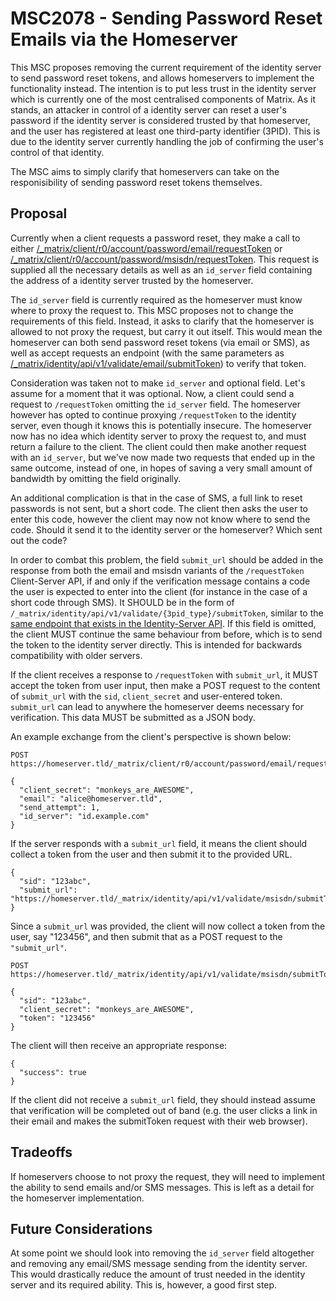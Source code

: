 # MSC2078 - Sending Password Reset Emails via the Homeserver

This MSC proposes removing the current requirement of the identity server to
send password reset tokens, and allows homeservers to implement the
functionality instead. The intention is to put less trust in the identity
server which is currently one of the most centralised components of Matrix. As
it stands, an attacker in control of a identity server can reset a user's
password if the identity server is considered trusted by that homeserver, and
the user has registered at least one third-party identifier (3PID). This is due
to the identity server currently handling the job of confirming the user's
control of that identity.

The MSC aims to simply clarify that homeservers can take on the responisibility
of sending password reset tokens themselves.

## Proposal

Currently when a client requests a password reset, they make a call to either
[/_matrix/client/r0/account/password/email/requestToken](https://matrix.org/docs/spec/client_server/r0.4.0.html#post-matrix-client-r0-account-password-email-requesttoken)
or
[/_matrix/client/r0/account/password/msisdn/requestToken](https://matrix.org/docs/spec/client_server/r0.4.0.html#post-matrix-client-r0-account-password-msisdn-requesttoken).
This request is supplied all the necessary details as well as an `id_server`
field containing the address of a identity server trusted by the homeserver.

The `id_server` field is currently required as the homeserver must know where
to proxy the request to. This MSC proposes not to change the requirements of
this field. Instead, it asks to clarify that the homeserver is allowed to not
proxy the request, but carry it out itself. This would mean the homeserver can
both send password reset tokens (via email or SMS), as well as accept requests
an endpoint (with the same parameters as
[/_matrix/identity/api/v1/validate/email/submitToken](https://matrix.org/docs/spec/identity_service/r0.1.0.html#post-matrix-identity-api-v1-validate-email-submittoken))
to verify that token.

Consideration was taken not to make `id_server` and optional field. Let's
assume for a moment that it was optional. Now, a client could send a request to
`/requestToken` omitting the `id_server` field. The homeserver however has
opted to continue proxying `/requestToken` to the identity server, even though
it knows this is potentially insecure. The homeserver now has no idea which
identity server to proxy the request to, and must return a failure to the
client. The client could then make another request with an `id_server`, but
we've now made two requests that ended up in the same outcome, instead of one,
in hopes of saving a very small amount of bandwidth by omitting the field
originally.

An additional complication is that in the case of SMS, a full link to reset
passwords is not sent, but a short code. The client then asks the user to enter
this code, however the client may now not know where to send the code. Should
it send it to the identity server or the homeserver? Which sent out the code?

In order to combat this problem, the field `submit_url` should be added in the
response from both the email and msisdn variants of the `/requestToken`
Client-Server API, if and only if the verification message contains a code the
user is expected to enter into the client (for instance in the case of a short
code through SMS). It SHOULD be in the form of
`/_matrix/identity/api/v1/validate/{3pid_type}/submitToken`, similar to the
[same endpoint that exists in the Identity-Server
API](https://matrix.org/docs/spec/identity_service/r0.1.0.html#post-matrix-identity-api-v1-validate-email-submittoken).
If this field is omitted, the client MUST continue the same behaviour from
before, which is to send the token to the identity server directly. This is
intended for backwards compatibility with older servers.

If the client receives a response to `/requestToken` with `submit_url`, it MUST
accept the token from user input, then make a POST request to the content of
`submit_url` with the `sid`, `client_secret` and user-entered token.
`submit_url` can lead to anywhere the homeserver deems necessary for
verification. This data MUST be submitted as a JSON body.

An example exchange from the client's perspective is shown below:

```
POST https://homeserver.tld/_matrix/client/r0/account/password/email/requestToken

{
  "client_secret": "monkeys_are_AWESOME",
  "email": "alice@homeserver.tld",
  "send_attempt": 1,
  "id_server": "id.example.com"
}
```

If the server responds with a `submit_url` field, it means the client should
collect a token from the user and then submit it to the provided URL.

```
{
  "sid": "123abc",
  "submit_url": "https://homeserver.tld/_matrix/identity/api/v1/validate/msisdn/submitToken"
}
```

Since a `submit_url` was provided, the client will now collect a token from the
user, say "123456", and then submit that as a POST request to the
`"submit_url"`.

```
POST https://homeserver.tld/_matrix/identity/api/v1/validate/msisdn/submitToken

{
  "sid": "123abc",
  "client_secret": "monkeys_are_AWESOME",
  "token": "123456"
}
```

The client will then receive an appropriate response:

```
{
  "success": true
}
```

If the client did not receive a `submit_url` field, they should instead assume
that verification will be completed out of band (e.g. the user clicks a link in
their email and makes the submitToken request with their web browser).

## Tradeoffs

If homeservers choose to not proxy the request, they will need to implement the
ability to send emails and/or SMS messages. This is left as a detail for the
homeserver implementation.

## Future Considerations

At some point we should look into removing the `id_server` field altogether and
removing any email/SMS message sending from the identity server. This would
drastically reduce the amount of trust needed in the identity server and its
required ability. This is, however, a good first step.
